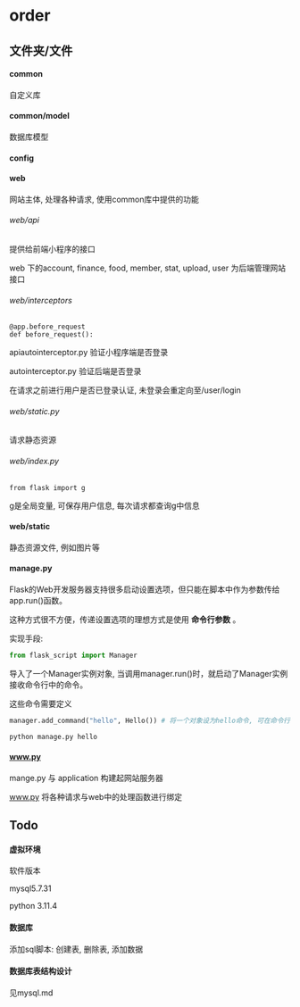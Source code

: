 # order

## 文件夹/文件

#### common

自定义库



#### common/model

数据库模型



#### config



#### web

网站主体, 处理各种请求, 使用common库中提供的功能


###### web/api

提供给前端小程序的接口

web 下的account, finance, food, member, stat, upload, user 为后端管理网站接口


###### web/interceptors

```python-repl
@app.before_request
def before_request():
```

apiautointerceptor.py 验证小程序端是否登录

autointerceptor.py 验证后端是否登录

在请求之前进行用户是否已登录认证, 未登录会重定向至/user/login


###### web/static.py

请求静态资源


###### web/index.py

```python-repl
from flask import g
```

g是全局变量, 可保存用户信息, 每次请求都查询g中信息


#### web/static

静态资源文件, 例如图片等

#### manage.py

Flask的Web开发服务器支持很多启动设置选项，但只能在脚本中作为参数传给app.run()函数。

这种方式很不方便，传递设置选项的理想方式是使用 **命令行参数** 。

实现手段:

```python
from flask_script import Manager
```

导入了一个Manager实例对象, 当调用manager.run()时，就启动了Manager实例接收命令行中的命令。

这些命令需要定义

```python
manager.add_command("hello", Hello()) # 将一个对象设为hello命令, 可在命令行中使用该命令
```

```bash
python manage.py hello
```

#### www.py

mange.py 与 application 构建起网站服务器

www.py 将各种请求与web中的处理函数进行绑定



## Todo



#### 虚拟环境

软件版本

mysql5.7.31

python 3.11.4



#### 数据库

添加sql脚本: 创建表, 删除表, 添加数据



#### 数据库表结构设计

见mysql.md



